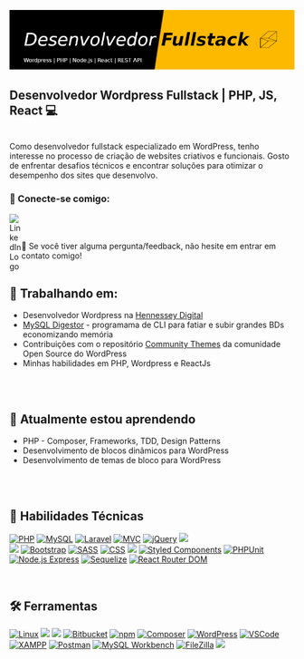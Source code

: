 <p align="center">
  <img src="./github-banner.png" alt="my banner">
</p>
<h2>
  Desenvolvedor Wordpress Fullstack | PHP, JS, React 💻
</h2> 
</br>
Como desenvolvedor fullstack especializado em WordPress, tenho interesse no processo de criação de websites criativos e funcionais. Gosto de enfrentar desafios técnicos e encontrar soluções para otimizar o desempenho dos sites que desenvolvo.
</br>

### 🤝 Conecte-se comigo:
<a href="https://www.linkedin.com/in/sandro-schutt/"><img align="left" src="https://raw.githubusercontent.com/yushi1007/yushi1007/main/images/linkedin.svg" alt="LinkedInLogo" width="21px"/></a><br>
<br>

💬 Se você tiver alguma pergunta/feedback, não hesite em entrar em contato comigo!
</br>
</br>

## 🔭 Trabalhando em:
- Desenvolvedor Wordpress na [Hennessey Digital](https://hennessey.com/)
- [MySQL Digestor](https://github.com/sandroschutt/mysql-digestor) - programama de CLI para fatiar e subir grandes BDs economizando memória
- Contribuições com o repositório [Community Themes](https://github.com/WordPress/community-themes) da comunidade Open Source do WordPress
- Minhas habilidades em PHP, Wordpress e ReactJs
</br>
</br>

## 🌱 Atualmente estou aprendendo
- PHP - Composer, Frameworks, TDD, Design Patterns
- Desenvolvimento de blocos dinâmicos para WordPress
- Desenvolvimento de temas de bloco para WordPress
</br>
</br>

## 💼 Habilidades Técnicas
[![PHP](https://img.shields.io/badge/-PHP-777BB4?style=flat&logo=php&logoColor=white)](#)
[![MySQL](https://img.shields.io/badge/-MySQL-4479A1?style=flat&logo=mysql&logoColor=white)](#)
[![Laravel](https://img.shields.io/badge/-Laravel-FF2D20?style=flat&logo=laravel&logoColor=white)](#)
[![MVC](https://img.shields.io/badge/-MVC-FF00BF?style=flat)](#)
[![jQuery](https://img.shields.io/badge/-jQuery-0769AD?style=flat&logo=jquery&logoColor=white)](#)
![](https://img.shields.io/badge/Code-React-informational?style=flat&logo=react&color=61DAFB) </br>
![](https://img.shields.io/badge/Code-JavaScript-informational?style=flat&logo=JavaScript&color=F7DF1E)
[![Bootstrap](https://img.shields.io/badge/-Bootstrap-7952B3?style=flat&logo=bootstrap&logoColor=white)](#)
[![SASS](https://img.shields.io/badge/-SASS-CC6699?style=flat&logo=sass&logoColor=white)](#)
[![CSS](https://img.shields.io/badge/-CSS-1572B6?style=flat&logo=css3&logoColor=white)](#)
![](https://img.shields.io/badge/Code-HTML5-informational?style=flat&logo=HTML5&color=E34F26)
[![Styled Components](https://img.shields.io/npm/v/styled-components?label=styled-components&color=db7093)](https://www.npmjs.com/package/styled-components)
[![PHPUnit](https://img.shields.io/packagist/v/phpunit/phpunit?label=PHPUnit&color=green)](https://packagist.org/packages/phpunit/phpunit)
[![Node.js Express](https://img.shields.io/npm/v/express?label=express&color=green)](https://www.npmjs.com/package/express)
[![Sequelize](https://img.shields.io/npm/v/sequelize?label=sequelize&color=blue)](https://www.npmjs.com/package/sequelize)
[![React Router DOM](https://img.shields.io/npm/v/react-router-dom?label=react-router-dom&color=orange)](https://www.npmjs.com/package/react-router-dom)


</br>

## 🛠️ Ferramentas
[![Linux](https://img.shields.io/badge/-Linux-FCC624?style=flat&logo=linux&logoColor=white)](#)
![](https://img.shields.io/badge/Tools-Git-informational?style=flat&logo=Git&color=F05032)
![](https://img.shields.io/badge/Tools-GitHub-informational?style=flat&logo=GitHub&color=181717)
[![Bitbucket](https://img.shields.io/badge/Bitbucket-Repository-blue?logo=bitbucket)](https://bitbucket.org/)
[![npm](https://img.shields.io/badge/-npm-CB3837?style=flat&logo=npm&logoColor=white)](#)
[![Composer](https://img.shields.io/badge/-Composer-885630?style=flat&logo=composer&logoColor=white)](#)
[![WordPress](https://img.shields.io/badge/-WordPress-21759B?style=flat&logo=wordpress&logoColor=white)](#)
[![VSCode](https://img.shields.io/badge/-VSCode-007ACC?style=flat&logo=visual-studio-code&logoColor=white)](#)
[![XAMPP](https://img.shields.io/badge/-XAMPP-F37623?style=flat&logo=xampp&logoColor=white)](#)
[![Postman](https://img.shields.io/badge/-Postman-FF6C37?style=flat&logo=postman&logoColor=white)](#)
[![MySQL Workbench](https://img.shields.io/badge/-MySQL%20Workbench-4479A1?style=flat&logo=mysql&logoColor=white)](#)
[![FileZilla](https://img.shields.io/badge/-FileZilla-BF0000?style=flat&logo=filezilla&logoColor=white)](#)
![](https://img.shields.io/badge/Tools-Figma-informational?style=flat&logo=Figma&color=F24E1E)
</br>

